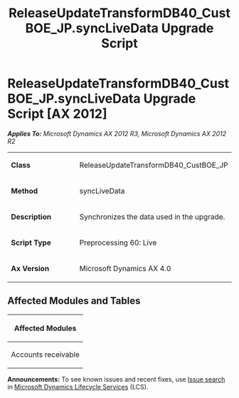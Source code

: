 ﻿---
title: ReleaseUpdateTransformDB40_CustBOE_JP.syncLiveData Upgrade Script
TOCTitle: ReleaseUpdateTransformDB40_CustBOE_JP.syncLiveData Upgrade Script
ms:assetid: 5a5f6d7c-beba-7dd5-9a62-1fb91af830c0
ms:mtpsurl: https://msdn.microsoft.com/en-us/library/JJ736287(v=AX.60)
ms:contentKeyID: 49708462
ms.date: 05/18/2015
mtps_version: v=AX.60
---

# ReleaseUpdateTransformDB40\_CustBOE\_JP.syncLiveData Upgrade Script [AX 2012]


_**Applies To:** Microsoft Dynamics AX 2012 R3, Microsoft Dynamics AX 2012 R2_

<table>
<colgroup>
<col style="width: 50%" />
<col style="width: 50%" />
</colgroup>
<tbody>
<tr class="odd">
<td><p><strong>Class</strong></p></td>
<td><p>ReleaseUpdateTransformDB40_CustBOE_JP</p></td>
</tr>
<tr class="even">
<td><p><strong>Method</strong></p></td>
<td><p>syncLiveData</p></td>
</tr>
<tr class="odd">
<td><p><strong>Description</strong></p></td>
<td><p>Synchronizes the data used in the upgrade.</p></td>
</tr>
<tr class="even">
<td><p><strong>Script Type</strong></p></td>
<td><p>Preprocessing 60: Live</p></td>
</tr>
<tr class="odd">
<td><p><strong>Ax Version</strong></p></td>
<td><p>Microsoft Dynamics AX 4.0</p></td>
</tr>
</tbody>
</table>


## Affected Modules and Tables

<table>
<colgroup>
<col style="width: 100%" />
</colgroup>
<thead>
<tr class="header">
<th><p>Affected Modules</p></th>
</tr>
</thead>
<tbody>
<tr class="odd">
<td><p>Accounts receivable</p></td>
</tr>
</tbody>
</table>

  
**Announcements:** To see known issues and recent fixes, use [Issue search](http://go.microsoft.com/fwlink/?linkid=389258) in [Microsoft Dynamics Lifecycle Services](http://go.microsoft.com/fwlink/?linkid=306505) (LCS).

